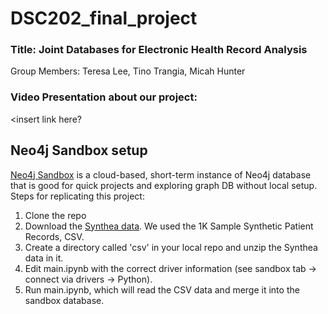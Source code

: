 # DSC202_final_project

### Title: Joint Databases for Electronic Health Record Analysis
Group Members: Teresa Lee, Tino Trangia, Micah Hunter

### Video Presentation about our project:
<insert link here?

## Neo4j Sandbox setup
[Neo4j Sandbox](https://neo4j.com/sandbox/) is a cloud-based, short-term instance of Neo4j database that is good for quick projects and exploring graph DB without local setup. 
Steps for replicating this project:
1. Clone the repo
2. Download the [Synthea data](https://synthea.mitre.org/downloads/). We used the 1K Sample Synthetic Patient Records, CSV.
3. Create a directory called 'csv' in your local repo and unzip the Synthea data in it.
4. Edit main.ipynb with the correct driver information (see sandbox tab -> connect via drivers -> Python).
5. Run main.ipynb, which will read the CSV data and merge it into the sandbox database.
